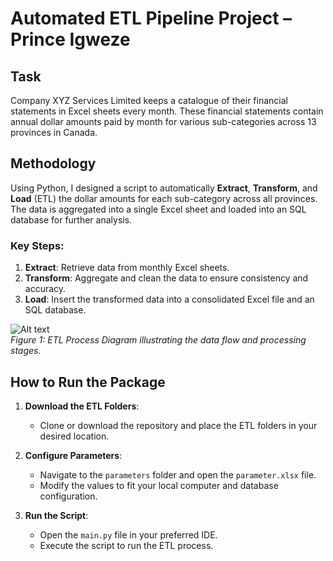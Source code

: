 # Automated ETL Pipeline Project – Prince Igweze

## Task

Company XYZ Services Limited keeps a catalogue of their financial statements in Excel sheets every month. These financial statements contain annual dollar amounts paid by month for various sub-categories across 13 provinces in Canada.

## Methodology 

Using Python, I designed a script to automatically **Extract**, **Transform**, and **Load** (ETL) the dollar amounts for each sub-category across all provinces. The data is aggregated into a single Excel sheet and loaded into an SQL database for further analysis.

### Key Steps:

1. **Extract**: Retrieve data from monthly Excel sheets.
2. **Transform**: Aggregate and clean the data to ensure consistency and accuracy.
3. **Load**: Insert the transformed data into a consolidated Excel file and an SQL database.

![Alt text](https://github.com/PrinceIgweze/Finance-ETL-Pipeline-/blob/main/Flowchart.png?raw=true)  
*Figure 1: ETL Process Diagram illustrating the data flow and processing stages.*

## How to Run the Package

1. **Download the ETL Folders**:
   - Clone or download the repository and place the ETL folders in your desired location.

2. **Configure Parameters**:
   - Navigate to the `parameters` folder and open the `parameter.xlsx` file.
   - Modify the values to fit your local computer and database configuration.

3. **Run the Script**:
   - Open the `main.py` file in your preferred IDE.
   - Execute the script to run the ETL process.


